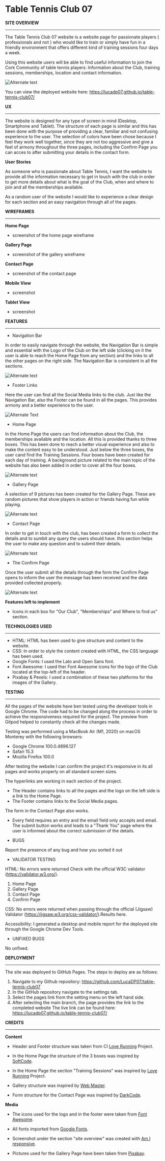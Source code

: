 # Table Tennis Club 07

**SITE OVERVIEW**
- - - 

The Table Tennis Club 07 website is a website page for passionate players ( professionals and not ) who would like to train or simply have fun in a friendly environment that offers different kind of training sessions four days a week.

Using this website users will be able to find useful information to join the Cork Community of table tennis players: Information about the Club, training sessions, memberships, location and contact information.

![Alternate text](/assets/images/amIresponsive.png)

You can view the deployed website here: https://lucadp07.github.io/table-tennis-club07/

**UX**
- - -

The website is designed for any type of screen in mind (Desktop, Smartphone and Tablet). The structure of each page is similar and this has been done with the purpose of providing a clear, familiar and not confusing experience to the user. The selection of colors have been chose because I feel they work well together, since they are not too aggressive and give a feel of armony throughout the three pages, including the Confirm Page you can acces to after submitting your details in the contact form.

**User Stories**

As someone who is passionate about Table Tennis, I want the website to provide all the information necessary to get in touch with the club in order to get more details about what is the goal of the Club, when and where to join and all the memberships available.

As a random user of the website I would like to experience a clear design for each section and an easy navigation through all of the pages.

**WIREFRAMES**
- - -

**Home Page**

- screenshot of the home page wireframe

**Gallery Page**

- screenshot of the gallery wireframe

**Contact Page**

- screenshot of the contact page

**Mobile View**

- screenshot

**Tablet View**

- screenshot


**FEATURES**
- - -

 - Navigation Bar 
 
 In order to easily navigate through the website, the Navigation Bar is simple and essential with the Logo of the Club on the left side
 (clicking on it the user is able to reach the Home Page from any section) and the links to all the other pages on the right side. The Navigation Bar is consistent in all the sections.

 ![Alternate text](/assets/images/NavigationBar.png)

- Footer Links

Here the user can find all the Social Media links to the club. Just like the Navigation Bar, also the Footer can be found in all the pages. This provides armony and a better experience to the user.

![Alternate Text](/assets/images/Footer.png)

 - Home Page
 
 In the Home Page the users can find information about the Club, the memberships available and the location. All this is provided thanks to three boxes. This has been done to reach a better visual experience and also to make the content easy to be understood.
 Just below the three boxes, the user cand find the Training Sessions. Four boxes have been created for each day of training. A background picture related to the main topic of the website has also been added in order to cover all the four boxes.

 ![Alternate text](/assets/images/Home.png)

 - Gallery Page
 
 A selection of 9 pictures has been created for the Gallery Page. These are random pictures that show players in action or friends having fun while playing.

 ![Alternate text](/assets/images/GalleryPage.png)
 
 - Contact Page
 
 In order to get in touch with the club, has been created a form to collect the details and to sumbit any query the users should have. this section helps the user to make any question and to submit their details. 

 ![Alternate text](/assets/images/ContactForm.png)

 - The Confirm Page

 Once the user submit all the details through the form the Confirm Page opens to inform the user the message has been received and the data provided collected properly.

 ![Alternate text](/assets/images/Thankyou.png)
 
 **Features left to implement**

 - Icons in each box for "Our Club", "Memberships" and Where to find us" section.



**TECHNOLOGIES USED**
- - -

- HTML: HTML has been used to give structure and content to the website.
- CSS: In order to style the content created with HTML, the CSS language has been used.
- Google Fonts: I used the Lato and Open Sans font.
- Font Awesome: I used ther Font Awesome icons for the logo of the Club located at the top-left of the header.
- Pixabay & Pexels: I used a combination of these two platforms for the images of the Gallery.


**TESTING**
- - - 

All the pages of the website have ben tested using the developer tools in Google Chrome. The code had to be changed along the process in order to achieve the responsiveness required for the project. The preview from Gitpod helped to constantly check all the changes made.

Testing was performed using a MacBook Air (M1, 2020) on macOS Monterey with the following browsers:
- Google Chrome 100.0.4896.127
- Safari 15.3
- Mozilla Firefox 100.0

After testing the website I can confirm the project it's responsive in its all pages and works properly on all standard screen sizes.

The hyperlinks are working in each section of the project. 
- The Header contains links to all the pages and the logo on the left side is a link to the Home Page.
- The Footer contains links to the Social Media pages.

The form in the Contact Page also works.

- Every field requires an entry and the email field only accepts and email. The submit button works and leads to a "Thank You" page where the user is informed about the correct submission of the details.



- BUGS

Report the presence of any bug and how you sorted it out

* VALIDATOR TESTING

HTML: No errors were returned Check with the official W3C validator (https://validator.w3.org/).

1. Home Page
2. Gallery Page
3. Contact Page
4. Confirm Page

CSS: No errors were returned when passing through the official (Jigsaw) Validator (https://jigsaw.w3.org/css-validator/).Results here.

Accessibility: I generated a desktop and mobile report for the deployed site through the Google Chrome Dev Tools.

- UNFIXED BUGS

No unfixed.

**DEPLOYMENT**
- - -
The site was deployed to GitHub Pages. The steps to deploy are as follows:

1. Navigate to my Github repository: https://github.com/LucaDP07/table-tennis-club07
2. In the GitHub repository navigate to the settings tab.
3. Select the pages link from the setting menu on the left hand side.
4. After selecting the main branch, the page provides the link to the completed website
The live link can be found here: https://lucadp07.github.io/table-tennis-club07/

**CREDITS**
- - - 

**Content**

- Header and Footer structure was taken from CI [Love Running](https://learn.codeinstitute.net/courses/course-v1:CodeInstitute+LR101+2021_T1/courseware/4a07c57382724cfda5834497317f24d5/f2db5fd401004fccb43b01a6066a5333/) Project.

- In the Home Page the structure of the 3 boxes was inspired by [SoftCode](https://www.youtube.com/channel/UCFMUDZwgjuh0mf9pV0ZaqTw).

- In the Home Page the section "Training Sessions" was inspired by [Love Running](https://learn.codeinstitute.net/courses/course-v1:CodeInstitute+LR101+2021_T1/courseware/4a07c57382724cfda5834497317f24d5/f2db5fd401004fccb43b01a6066a5333/) Project.

- Gallery structure was inspired by [Web Master](https://www.youtube.com/channel/UCftpQ1d4SbYDrv6MfCel_iw).

- Form structure for the Contact Page was inspired by [DarkCode](https://www.youtube.com/c/DarkCodeOnline).

**Media**

- The icons used for the logo and in the footer were taken from [Font Awesome](https://fontawesome.com/).

- All fonts imported from [Google Fonts](https://fonts.google.com/).

- Screenshot under the section "site overview" was created with [Am I responsive](https://ui.dev/amiresponsive).

- Pictures used for the Gallery Page have been taken from [Pixabay](https://pixabay.com/).
